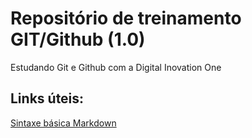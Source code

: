 # Repositório de treinamento GIT/Github (1.0)
Estudando Git e Github com a Digital Inovation One

## Links úteis:
[Sintaxe básica Markdown](https://www.markdownguide.org/getting-started/)
